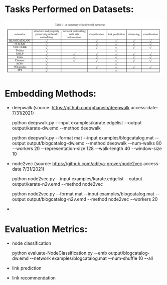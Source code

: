 
# **Tasks** Performed on **Datasets**:

  ![table.JPG](table.JPG?raw=true "https://ieeexplore.ieee.org/abstract/document/8392745")


# Embedding Methods:

- deepwalk (source: https://github.com/phanein/deepwalk access-date: 7/31/2021)

    python deepwalk.py --input examples/karate.edgelist --output output/karate-dw.emd --method deepwalk
  
    python deepwalk.py --format mat --input examples/blogcatalog.mat --output output/blogcatalog-dw.emd --method deepwalk --num-walks 80 --workers 20 --representation-size 128 --walk-length 40 --window-size 10

- node2vec (source: https://github.com/aditya-grover/node2vec access-date 7/31/2021)

    python node2vec.py --input examples/karate.edgelist --output output/karate-n2v.emd --method node2vec

    python node2vec.py --format mat --input examples/blogcatalog.mat --output output/blogcatalog-n2v.emd --method node2vec --workers 20

-


# Evaluation Metrics:

- node classification
    
    python evaluate-NodeClassification.py --emb output/blogcatalog-dw.emd --network examples/blogcatalog.mat --num-shuffle 10 --all

- link prediction

- link recommendation